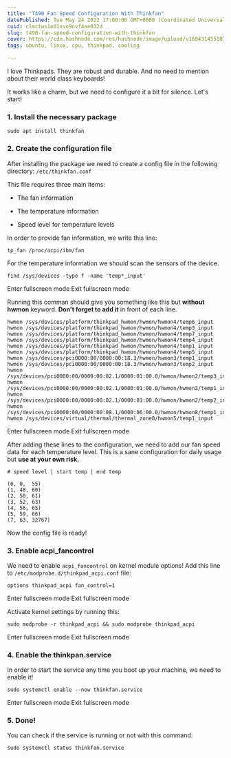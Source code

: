 ```yaml
---
title: "T490 Fan Speed Configuration With Thinkfan"
datePublished: Tue May 24 2022 17:00:00 GMT+0000 (Coordinated Universal Time)
cuid: clmctws1o01xvo9nvf4ee032d
slug: t490-fan-speed-configuration-with-thinkfan
cover: https://cdn.hashnode.com/res/hashnode/image/upload/v1694314551074/c89b379e-dd86-4f6e-8406-35102b774682.jpeg
tags: ubuntu, linux, cpu, thinkpad, cooling

---
```


I love Thinkpads. They are robust and durable. And no need to mention about their world class keyboards!

It works like a charm, but we need to configure it a bit for silence. Let's start!

### 1\. Install the necessary package

```plaintext
sudo apt install thinkfan
```

### 2\. Create the configuration file

After installing the package we need to create a config file in the following directory: `/etc/thinkfan.conf`

This file requires three main items:

* The fan information
    
* The temperature information
    
* Speed level for temperature levels
    

In order to provide fan information, we write this line:

`tp_fan /proc/acpi/ibm/fan`

For the temperature information we should scan the sensors of the device.

```plaintext
find /sys/devices -type f -name 'temp*_input'
```

Enter fullscreen mode Exit fullscreen mode

Running this comman should give you something like this but **without hwmon** keyword. **Don't forget to add it** in front of each line.

```plaintext
hwmon /sys/devices/platform/thinkpad_hwmon/hwmon/hwmon4/temp6_input
hwmon /sys/devices/platform/thinkpad_hwmon/hwmon/hwmon4/temp3_input
hwmon /sys/devices/platform/thinkpad_hwmon/hwmon/hwmon4/temp7_input
hwmon /sys/devices/platform/thinkpad_hwmon/hwmon/hwmon4/temp4_input
hwmon /sys/devices/platform/thinkpad_hwmon/hwmon/hwmon4/temp1_input
hwmon /sys/devices/platform/thinkpad_hwmon/hwmon/hwmon4/temp5_input
hwmon /sys/devices/pci0000:00/0000:00:18.3/hwmon/hwmon3/temp1_input
hwmon /sys/devices/pci0000:00/0000:00:18.3/hwmon/hwmon3/temp2_input
hwmon /sys/devices/pci0000:00/0000:00:02.1/0000:01:00.0/hwmon/hwmon2/temp3_input
hwmon /sys/devices/pci0000:00/0000:00:02.1/0000:01:00.0/hwmon/hwmon2/temp1_input
hwmon /sys/devices/pci0000:00/0000:00:02.1/0000:01:00.0/hwmon/hwmon2/temp2_input
hwmon /sys/devices/pci0000:00/0000:00:08.1/0000:06:00.0/hwmon/hwmon8/temp1_input
hwmon /sys/devices/virtual/thermal/thermal_zone0/hwmon5/temp1_input
```

Enter fullscreen mode Exit fullscreen mode

After adding these lines to the configuration, we need to add our fan speed data for each temperature level. This is a sane configuration for daily usage but **use at your own risk.**

```plaintext
# speed level | start temp | end temp

(0, 0,  55)
(1, 48, 60)
(2, 50, 61)
(3, 52, 63)
(4, 56, 65)
(5, 59, 66)
(7, 63, 32767)
```

Now the config file is ready!

### 3\. Enable acpi\_fancontrol

We need to enable `acpi_fancontrol` on kernel module options! Add this line to `/etc/modprobe.d/thinkpad_acpi.conf` file:

```plaintext
options thinkpad_acpi fan_control=1
```

Enter fullscreen mode Exit fullscreen mode

Activate kernel settings by running this:

```plaintext
sudo modprobe -r thinkpad_acpi && sudo modprobe thinkpad_acpi
```

Enter fullscreen mode Exit fullscreen mode

### 4\. Enable the thinkpan.service

In order to start the service any time you boot up your machine, we need to enable it!

```plaintext
sudo systemctl enable --now thinkfan.service
```

Enter fullscreen mode Exit fullscreen mode

### 5\. Done!

You can check if the service is running or not with this command:

```plaintext
sudo systemctl status thinkfan.service
```